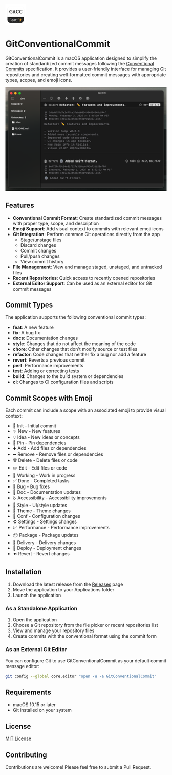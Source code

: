 <img src="assets/logo.png" alt="GitConventionalCommit Logo" width="64">

# GitConventionalCommit


GitConventionalCommit is a macOS application designed to simplify the creation of standardized commit messages following the [Conventional Commits](https://www.conventionalcommits.org/) specification. It provides a user-friendly interface for managing Git repositories and creating well-formatted commit messages with appropriate types, scopes, and emoji icons.

<p align="center">
  <img src="assets/img2.png" alt="GitConventionalCommit Screenshot" width="800">
</p>

## Features

- **Conventional Commit Format**: Create standardized commit messages with proper type, scope, and description
- **Emoji Support**: Add visual context to commits with relevant emoji icons
- **Git Integration**: Perform common Git operations directly from the app
  - Stage/unstage files
  - Discard changes
  - Commit changes
  - Pull/push changes
  - View commit history
- **File Management**: View and manage staged, unstaged, and untracked files
- **Recent Repositories**: Quick access to recently opened repositories
- **External Editor Support**: Can be used as an external editor for Git commit messages

## Commit Types

The application supports the following conventional commit types:

- **feat**: A new feature
- **fix**: A bug fix
- **docs**: Documentation changes
- **style**: Changes that do not affect the meaning of the code
- **chore**: Other changes that don't modify source or test files
- **refactor**: Code changes that neither fix a bug nor add a feature
- **revert**: Reverts a previous commit
- **perf**: Performance improvements
- **test**: Adding or correcting tests
- **build**: Changes to the build system or dependencies
- **ci**: Changes to CI configuration files and scripts

## Commit Scopes with Emoji

Each commit can include a scope with an associated emoji to provide visual context:

- 🎉 Init - Initial commit
- ✨ New - New features
- 💡 Idea - New ideas or concepts
- 📌 Pin - Pin dependencies
- ➕ Add - Add files or dependencies
- ➖ Remove - Remove files or dependencies
- 🗑 Delete - Delete files or code
- ✏️ Edit - Edit files or code
- 🚧 Working - Work in progress
- ✅ Done - Completed tasks
- 🐛 Bug - Bug fixes
- 📝 Doc - Documentation updates
- ♿️ Accessibility - Accessibility improvements
- 💄 Style - UI/style updates
- 🎨 Theme - Theme changes
- 🔧 Conf - Configuration changes
- ⚙️ Settings - Settings changes
- 📈 Performance - Performance improvements
- 📦 Package - Package updates
- 🚚 Delivery - Delivery changes
- 🚀 Deploy - Deployment changes
- ⏪ Revert - Revert changes

## Installation

1. Download the latest release from the [Releases](https://github.com/yourusername/GitConventionalCommit/releases) page
2. Move the application to your Applications folder
3. Launch the application

### As a Standalone Application

1. Open the application
2. Choose a Git repository from the file picker or recent repositories list
3. View and manage your repository files
4. Create commits with the conventional format using the commit form

### As an External Git Editor

You can configure Git to use GitConventionalCommit as your default commit message editor:

```bash
git config --global core.editor "open -W -a GitConventionalCommit"
```

## Requirements

- macOS 10.15 or later
- Git installed on your system

## License

[MIT License](LICENSE)

## Contributing

Contributions are welcome! Please feel free to submit a Pull Request.
